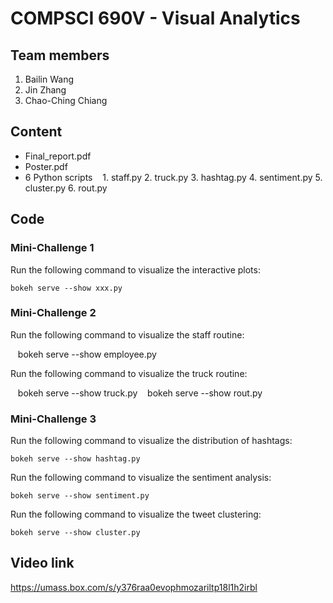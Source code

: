 # COMPSCI 690V - Visual Analytics

## Team members

1. Bailin Wang
2. Jin Zhang
3. Chao-Ching Chiang

## Content
* Final_report.pdf
* Poster.pdf
* 6 Python scripts
    1. staff.py
    2. truck.py
    3. hashtag.py
    4. sentiment.py
    5. cluster.py
    6. rout.py  


## Code
### Mini-Challenge 1
Run the following command to visualize the interactive plots:

    bokeh serve --show xxx.py
    
### Mini-Challenge 2
Run the following command to visualize the staff routine:

    bokeh serve --show employee.py
 
Run the following command to visualize the truck routine:

    bokeh serve --show truck.py
    bokeh serve --show rout.py
    
### Mini-Challenge 3
Run the following command to visualize the distribution of hashtags:

    bokeh serve --show hashtag.py

Run the following command to visualize the sentiment analysis:

    bokeh serve --show sentiment.py

Run the following command to visualize the tweet clustering:

    bokeh serve --show cluster.py
    
    
## Video link
https://umass.box.com/s/y376raa0evophmozariltp18l1h2irbl








